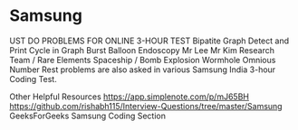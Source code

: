 # Samsung
UST DO PROBLEMS FOR ONLINE 3-HOUR TEST
Bipatite Graph
Detect and Print Cycle in Graph
Burst Balloon
Endoscopy
Mr Lee
Mr Kim
Research Team / Rare Elements
Spaceship / Bomb Explosion
Wormhole
Omnious Number
Rest problems are also asked in various Samsung India 3-hour Coding Test.

Other Helpful Resources
https://app.simplenote.com/p/mJ65BH
https://github.com/rishabh115/Interview-Questions/tree/master/Samsung
GeeksForGeeks Samsung Coding Section
